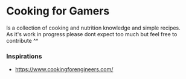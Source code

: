 # Cooking for Gamers
Is a collection of cooking and nutrition knowledge and simple recipes. <br>
As it's work in progress please dont expect too much but feel free to contribute ^^ 

### Inspirations
- https://www.cookingforengineers.com/
